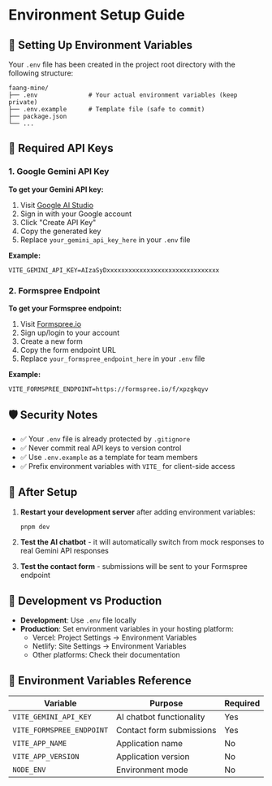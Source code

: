 # Environment Setup Guide

## 🔧 Setting Up Environment Variables

Your `.env` file has been created in the project root directory with the following structure:

```
faang-mine/
├── .env              # Your actual environment variables (keep private)
├── .env.example      # Template file (safe to commit)
├── package.json
└── ...
```

## 🔑 Required API Keys

### 1. Google Gemini API Key

**To get your Gemini API key:**
1. Visit [Google AI Studio](https://makersuite.google.com/app/apikey)
2. Sign in with your Google account
3. Click "Create API Key"
4. Copy the generated key
5. Replace `your_gemini_api_key_here` in your `.env` file

**Example:**
```env
VITE_GEMINI_API_KEY=AIzaSyDxxxxxxxxxxxxxxxxxxxxxxxxxxxxxxx
```

### 2. Formspree Endpoint

**To get your Formspree endpoint:**
1. Visit [Formspree.io](https://formspree.io)
2. Sign up/login to your account
3. Create a new form
4. Copy the form endpoint URL
5. Replace `your_formspree_endpoint_here` in your `.env` file

**Example:**
```env
VITE_FORMSPREE_ENDPOINT=https://formspree.io/f/xpzgkqyv
```

## 🛡️ Security Notes

- ✅ Your `.env` file is already protected by `.gitignore`
- ✅ Never commit real API keys to version control
- ✅ Use `.env.example` as a template for team members
- ✅ Prefix environment variables with `VITE_` for client-side access

## 🚀 After Setup

1. **Restart your development server** after adding environment variables:
   ```bash
   pnpm dev
   ```

2. **Test the AI chatbot** - it will automatically switch from mock responses to real Gemini API responses

3. **Test the contact form** - submissions will be sent to your Formspree endpoint

## 🔄 Development vs Production

- **Development**: Use `.env` file locally
- **Production**: Set environment variables in your hosting platform:
  - Vercel: Project Settings → Environment Variables
  - Netlify: Site Settings → Environment Variables
  - Other platforms: Check their documentation

## 📝 Environment Variables Reference

| Variable | Purpose | Required |
|----------|---------|----------|
| `VITE_GEMINI_API_KEY` | AI chatbot functionality | Yes |
| `VITE_FORMSPREE_ENDPOINT` | Contact form submissions | Yes |
| `VITE_APP_NAME` | Application name | No |
| `VITE_APP_VERSION` | Application version | No |
| `NODE_ENV` | Environment mode | No |
